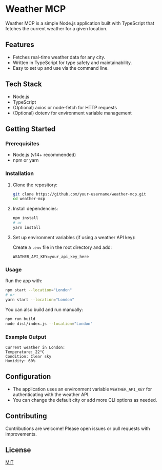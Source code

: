 # Weather MCP

Weather MCP is a simple Node.js application built with TypeScript that fetches the current weather for a given location.

## Features

- Fetches real-time weather data for any city.
- Written in TypeScript for type safety and maintainability.
- Easy to set up and use via the command line.

## Tech Stack

- Node.js
- TypeScript
- (Optional) axios or node-fetch for HTTP requests
- (Optional) dotenv for environment variable management

## Getting Started

### Prerequisites

- Node.js (v14+ recommended)
- npm or yarn

### Installation

1. Clone the repository:
   ```bash
   git clone https://github.com/your-username/weather-mcp.git
   cd weather-mcp
   ```

2. Install dependencies:
   ```bash
   npm install
   # or
   yarn install
   ```

3. Set up environment variables (if using a weather API key):

   Create a `.env` file in the root directory and add:
   ```
   WEATHER_API_KEY=your_api_key_here
   ```

### Usage

Run the app with:

```bash
npm start --location="London"
# or
yarn start --location="London"
```

You can also build and run manually:

```bash
npm run build
node dist/index.js --location="London"
```

### Example Output

```
Current weather in London:
Temperature: 22°C
Condition: Clear sky
Humidity: 60%
```

## Configuration

- The application uses an environment variable `WEATHER_API_KEY` for authenticating with the weather API.
- You can change the default city or add more CLI options as needed.

## Contributing

Contributions are welcome! Please open issues or pull requests with improvements.

## License

[MIT](LICENSE)
